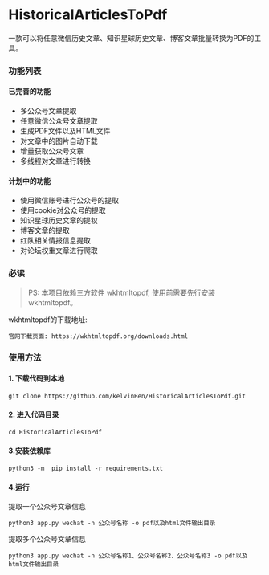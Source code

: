 # HistoricalArticlesToPdf
一款可以将任意微信历史文章、知识星球历史文章、博客文章批量转换为PDF的工具。

### 功能列表

#### 已完善的功能
- 多公众号文章提取
- 任意微信公众号文章提取
- 生成PDF文件以及HTML文件
- 对文章中的图片自动下载
- 增量获取公众号文章
- 多线程对文章进行转换

#### 计划中的功能
- 使用微信账号进行公众号的提取
- 使用cookie对公众号的提取
- 知识星球历史文章的提权
- 博客文章的提取
- 红队相关情报信息提取
- 对论坛权重文章进行爬取

### 必读

> PS: 本项目依赖三方软件 wkhtmltopdf, 使用前需要先行安装wkhtmltopdf。

wkhtmltopdf的下载地址:
```
官网下载页面: https://wkhtmltopdf.org/downloads.html
```

### 使用方法

#### 1. 下载代码到本地
```
git clone https://github.com/kelvinBen/HistoricalArticlesToPdf.git
```

#### 2. 进入代码目录
```
cd HistoricalArticlesToPdf
```

#### 3.安装依赖库
```
python3 -m  pip install -r requirements.txt
```

#### 4.运行

提取一个公众号文章信息
```
python3 app.py wechat -n 公众号名称 -o pdf以及html文件输出目录
```

提取多个公众号文章信息

```
python3 app.py wechat -n 公众号名称1、公众号名称2、公众号名称3 -o pdf以及html文件输出目录
```
